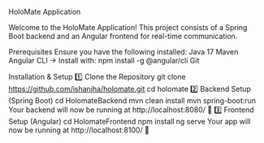 HoloMate Application

Welcome to the HoloMate Application! This project consists of a Spring Boot backend and an Angular frontend for real-time communication.


Prerequisites
    Ensure you have the following installed:
      Java 17 
      Maven 
      Angular CLI → Install with:
          npm install -g @angular/cli
      Git 

Installation & Setup
    1️⃣ Clone the Repository
        git clone https://github.com/ishanjha/holomate.git
        cd holomate
    2️⃣ Backend Setup (Spring Boot)
        cd HolomateBackend
         mvn clean install
         mvn spring-boot:run
        Your backend will now be running at http://localhost:8080/ 🎉
    3️⃣ Frontend Setup (Angular)
        cd HolomateFrontend
        npm install
        ng serve
      Your app will now be running at http://localhost:8100/ 🎉


